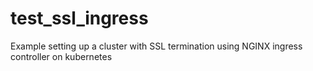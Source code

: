 # test_ssl_ingress
Example setting up a cluster with SSL termination using NGINX ingress controller on kubernetes
